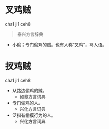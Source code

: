 # 叉鸡贼
cha1 ji1 ceh8
> 泰兴方言辞典
- 小偷；专门偷鸡的贼。也有人称“叉鸡”，骂人语。

# 扠鸡贼
cha1 ji1 ceh8
+ 从路边偷鸡的贼。
  * 如皋方言词典
+ 专门偷鸡的人。
  * 兴化方言词典
+ 泛指有偷摸行为的人。
  * 兴化方言词典
